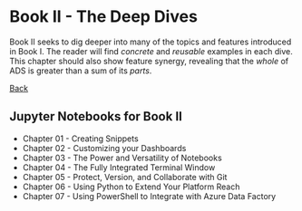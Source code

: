 # Book II - The Deep Dives

Book II seeks to dig deeper into many of the topics and features introduced in Book I. The reader will find *concrete* and *reusable* examples in each dive. This chapter should also show feature synergy, revealing that the *whole* of ADS is greater than a sum of its *parts*.


[Back](../readme.md)

## Jupyter Notebooks for Book II
- Chapter 01 - Creating Snippets
- Chapter 02 - Customizing your Dashboards
- Chapter 03 - The Power and Versatility of Notebooks
- Chapter 04 - The Fully Integrated Terminal Window
- Chapter 05 - Protect, Version, and Collaborate with Git
- Chapter 06 - Using Python to Extend Your Platform Reach
- Chapter 07 - Using PowerShell to Integrate with Azure Data Factory